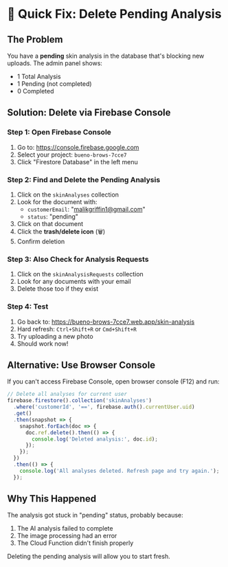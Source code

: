 # 🚨 Quick Fix: Delete Pending Analysis

## The Problem
You have a **pending** skin analysis in the database that's blocking new uploads. The admin panel shows:
- 1 Total Analysis
- 1 Pending (not completed)
- 0 Completed

## Solution: Delete via Firebase Console

### Step 1: Open Firebase Console
1. Go to: https://console.firebase.google.com
2. Select your project: `bueno-brows-7cce7`
3. Click "Firestore Database" in the left menu

### Step 2: Find and Delete the Pending Analysis
1. Click on the `skinAnalyses` collection
2. Look for the document with:
   - `customerEmail`: "malikgriffin1@gmail.com"
   - `status`: "pending"
3. Click on that document
4. Click the **trash/delete icon** (🗑️)
5. Confirm deletion

### Step 3: Also Check for Analysis Requests
1. Click on the `skinAnalysisRequests` collection
2. Look for any documents with your email
3. Delete those too if they exist

### Step 4: Test
1. Go back to: https://bueno-brows-7cce7.web.app/skin-analysis
2. Hard refresh: `Ctrl+Shift+R` or `Cmd+Shift+R`
3. Try uploading a new photo
4. Should work now!

## Alternative: Use Browser Console

If you can't access Firebase Console, open browser console (F12) and run:

```javascript
// Delete all analyses for current user
firebase.firestore().collection('skinAnalyses')
  .where('customerId', '==', firebase.auth().currentUser.uid)
  .get()
  .then(snapshot => {
    snapshot.forEach(doc => {
      doc.ref.delete().then(() => {
        console.log('Deleted analysis:', doc.id);
      });
    });
  })
  .then(() => {
    console.log('All analyses deleted. Refresh page and try again.');
  });
```

## Why This Happened
The analysis got stuck in "pending" status, probably because:
1. The AI analysis failed to complete
2. The image processing had an error
3. The Cloud Function didn't finish properly

Deleting the pending analysis will allow you to start fresh.

